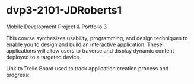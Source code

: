 # dvp3-2101-JDRoberts1

Mobile Development Project & Portfolio 3

This course synthesizes usability, programming, and design techniques to enable you to design and build an interactive application. These applications will allow users to traverse and display dynamic content deployed to a targeted device.

Link to Trello Board used to track application creation process and progress:
